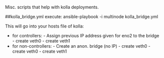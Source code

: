 
Misc. scripts that help with kolla deployments.


##kolla_bridge.yml
execute: ansible-playbook -i multinode kolla_bridge.yml

This will go into your hosts file of kolla:
   
   - for controllers:
    - Assign previous IP address given for eno2 to the bridge
    - create veth0
    - create veth1
   - for non-controllers:
    - Create an anon. bridge (no IP)
    - create veth0
    - create veth0
    - create veth1
